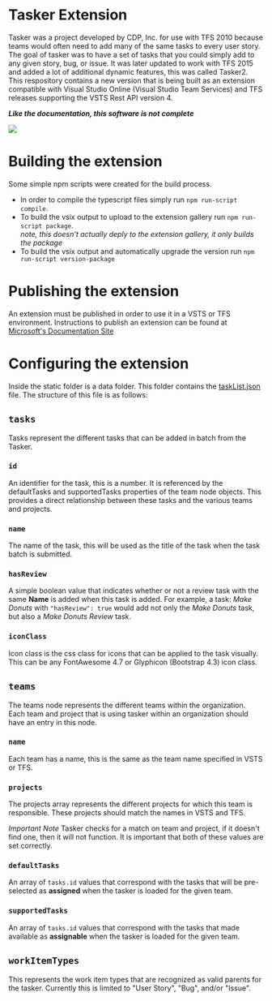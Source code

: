 # Tasker Extension
Tasker was a project developed by CDP, Inc. for use with TFS 2010 because teams would often need to add many of the same tasks to every user story.  The goal of tasker was to have a set of tasks that you could simply add to any given story, bug, or issue.  It was later updated to work with TFS 2015 and added a lot of additional dynamic features, this was called Tasker2. This respository contains a new version that is being built as an extension compatible with Visual Studio Online (Visual Studio Team Services) and TFS releases supporting the VSTS Rest API version 4.

***Like the documentation, this software is not complete***  

[<img src="https://cdpinc.visualstudio.com/_apis/public/build/definitions/b60ff22e-6fe0-469e-b948-1a18c5a2ae5d/3/badge"/>](https://cdpinc.visualstudio.com/WUMEI/_build/index?definitionId=5)

# Building the extension
Some simple npm scripts were created for the build process.  
* In order to compile the typescript files simply run `npm run-script compile`.
* To build the vsix output to upload to the extension gallery run `npm run-script package`.   
*note, this doesn't actually deply to the extension gallery, it only builds the package*
* To build the vsix output and automatically upgrade the version run `npm run-script version-package`

# Publishing the extension
An extension must be published in order to use it in a VSTS or TFS environment.  Instructions to publish an extension can be found at [Microsoft's Documentation Site](https://docs.microsoft.com/en-us/vsts/extend/publish/overview)

# Configuring the extension
Inside the static folder is a data folder.  This folder contains the [taskList.json](static/data/taskList.json) file.  The structure of this file is as follows:

## `tasks`
Tasks represent the different tasks that can be added in batch from the Tasker.  

### `id`
An identifier for the task, this is a number.  It is referenced by the defaultTasks and supportedTasks properties of the team node objects.  This provides a direct relationship between these tasks and the various teams and projects.

### `name`
The name of the task, this will be used as the title of the task when the task batch is submitted.

### `hasReview`
A simple boolean value that indicates whether or not a review task with the same **Name** is added when this task is added.  For example, a task: *Make Donuts* with `"hasReview": true` would add not only the *Make Donuts* task, but also a *Make Donuts Review* task.

### `iconClass`
Icon class is the css class for icons that can be applied to the task visually.  This can be any FontAwesome 4.7 or Glyphicon (Bootstrap 4.3) icon class.

## `teams`
The teams node represents the different teams within the organization.  Each team and project that is using tasker within an organization should have an entry in this node.

### `name`
Each team has a name, this is the same as the team name specified in VSTS or TFS.

### `projects`
The projects array represents the different projects for which this team is responsible.  These projects should match the names in VSTS and TFS.

*Important Note* Tasker checks for a match on team and project, if it doesn't find one, then it will not function.  It is important that both of these values are set correctly.

### `defaultTasks`
An array of `tasks.id` values that correspond with the tasks that will be pre-selected as **assigned** when the tasker is loaded for the given team.

### `supportedTasks`
An array of `tasks.id` values that correspond with the tasks that made available as **assignable** when the tasker is loaded for the given team.

## `workItemTypes`
This represents the work item types that are recognized as valid parents for the tasker.  Currently this is limited to "User Story", "Bug", and/or "Issue".
